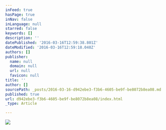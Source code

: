 ```yaml
---
inFeed: true
hasPage: true
inNav: false
inLanguage: null
starred: false
keywords: []
description: ''
datePublished: '2016-03-16T12:59:38.801Z'
dateModified: '2016-03-16T12:59:18.048Z'
authors: []
publisher:
  name: null
  domain: null
  url: null
  favicon: null
title: ''
author: []
sourcePath: _posts/2016-03-16-d942ebe3-f3b6-4605-be9f-be8072b8ea08.md
published: true
url: d942ebe3-f3b6-4605-be9f-be8072b8ea08/index.html
_type: Article

---
```

![](https://the-grid-user-content.s3-us-west-2.amazonaws.com/449f8114-acc0-4846-a1fc-2572cb2a7c80.jpg)